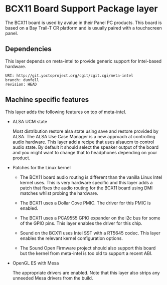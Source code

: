 BCX11 Board Support Package layer
=====================================

The BCX11 board is used by avalue in their Panel PC products. This board is based on a Bay Trail-T CR platform and is usually paired with a touchscreen panel.

Dependencies
------------

This layer depends on meta-intel to provide generic support for Intel-based hardware.

    URI: http://git.yoctoproject.org/cgit/cgit.cgi/meta-intel
    branch: dunfell
    revision: HEAD

Machine specific features
-------------------------

This layer adds the following features on top of meta-intel.

  * ALSA UCM state

    Most distribution restore alsa state using save and restore provided by ALSA. The ALSA Use Case Manager is a new approach at controlling audio hardware. This layer add a recipe that uses alsaucm to control audio state. By default it should select the speaker output of the board and you might want to change that to headphones depending on your product.

  * Patches for the Linux kernel

    - The BCX11 board audio routing is different than the vanilla Linux Intel kernel uses. This is very hardware specific and this layer adds a patch that fixes the audio routing for the BCX11 board using DMI matches whilst probing the hardware.
    - The BCX11 uses a Dollar Cove PMIC. The driver for this PMIC is enabled.
    - The BCX11 uses a PCA9555 GPIO expander on the i2c bus for some of the GPIO pins. This layer enables the driver for this chip.
    - Sound on the BCX11 uses Intel SST with a RT5645 codec. This layer enables the relevant kernel configuration options.

    - The Sound Open Firmware project should also support this board but the kernel from meta-intel is too old to support a recent ABI.

  * OpenGL ES with Mesa

    The appropriate drivers are enabled. Note that this layer also strips any unneeded Mesa drivers from the build.
